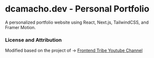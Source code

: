# dcamacho.dev - Personal Portfolio

A personalized portfolio website using React, Next.js, TailwindCSS, and Framer Motion.

### License and Attribution

Modified based on the project of -> [Frontend Tribe Youtube Channel](https://www.youtube.com/@frontend-tribe)


